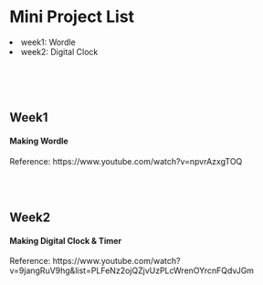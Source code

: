 <h1>Mini Project List</h1>
<li>week1: Wordle</li>
<li>week2: Digital Clock</li>

<br><br><br>

<h2>Week1</h2>
<h4>Making Wordle</h4>
<p>Reference: https://www.youtube.com/watch?v=npvrAzxgTOQ</p>

<br><br>

<h2>Week2</h2>
<h4>Making Digital Clock & Timer</h4>
<p>Reference: https://www.youtube.com/watch?v=9jangRuV9hg&list=PLFeNz2ojQZjvUzPLcWrenOYrcnFQdvJGm</p>
